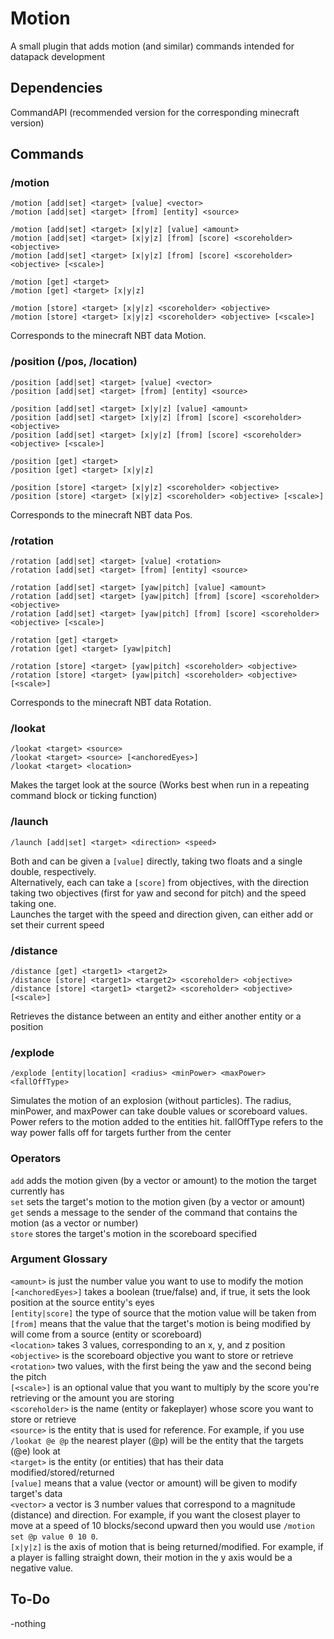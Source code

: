 # Motion
A small plugin that adds motion (and similar) commands intended for datapack development

## Dependencies

CommandAPI (recommended version for the corresponding minecraft version)

## Commands
### /motion
```
/motion [add|set] <target> [value] <vector>
/motion [add|set] <target> [from] [entity] <source>

/motion [add|set] <target> [x|y|z] [value] <amount>
/motion [add|set] <target> [x|y|z] [from] [score] <scoreholder> <objective>
/motion [add|set] <target> [x|y|z] [from] [score] <scoreholder> <objective> [<scale>]

/motion [get] <target>
/motion [get] <target> [x|y|z]

/motion [store] <target> [x|y|z] <scoreholder> <objective>
/motion [store] <target> [x|y|z] <scoreholder> <objective> [<scale>]
```

Corresponds to the minecraft NBT data Motion. <br />

### /position (/pos, /location)
```
/position [add|set] <target> [value] <vector>
/position [add|set] <target> [from] [entity] <source>

/position [add|set] <target> [x|y|z] [value] <amount>
/position [add|set] <target> [x|y|z] [from] [score] <scoreholder> <objective>
/position [add|set] <target> [x|y|z] [from] [score] <scoreholder> <objective> [<scale>]

/position [get] <target>
/position [get] <target> [x|y|z]

/position [store] <target> [x|y|z] <scoreholder> <objective>
/position [store] <target> [x|y|z] <scoreholder> <objective> [<scale>]
```

Corresponds to the minecraft NBT data Pos. <br />

### /rotation
```
/rotation [add|set] <target> [value] <rotation>
/rotation [add|set] <target> [from] [entity] <source>

/rotation [add|set] <target> [yaw|pitch] [value] <amount>
/rotation [add|set] <target> [yaw|pitch] [from] [score] <scoreholder> <objective>
/rotation [add|set] <target> [yaw|pitch] [from] [score] <scoreholder> <objective> [<scale>]

/rotation [get] <target>
/rotation [get] <target> [yaw|pitch]

/rotation [store] <target> [yaw|pitch] <scoreholder> <objective>
/rotation [store] <target> [yaw|pitch] <scoreholder> <objective> [<scale>]
```

Corresponds to the minecraft NBT data Rotation. <br />

### /lookat
```
/lookat <target> <source>
/lookat <target> <source> [<anchoredEyes>]
/lookat <target> <location>
```
Makes the target look at the source (Works best when run in a repeating command block or ticking function)

### /launch
```
/launch [add|set] <target> <direction> <speed>
```
Both <direction> and <speed> can be given a `[value]` directly, taking two floats and a single double, respectively. <br />
Alternatively, each can take a `[score]` from objectives, with the direction taking two objectives (first for yaw and second for pitch) and the speed taking one. <br />
Launches the target with the speed and direction given, can either add or set their current speed

### /distance
```
/distance [get] <target1> <target2>
/distance [store] <target1> <target2> <scoreholder> <objective>
/distance [store] <target1> <target2> <scoreholder> <objective> [<scale>]
```
Retrieves the distance between an entity and either another entity or a position

### /explode
```
/explode [entity|location] <radius> <minPower> <maxPower> <fallOffType>
```
Simulates the motion of an explosion (without particles). The radius, minPower, and maxPower can take double values or scoreboard values. Power refers to the motion added to the entities hit. fallOffType refers to the way power falls off for targets further from the center

### Operators
`add` adds the motion given (by a vector or amount) to the motion the target currently has <br />
`set` sets the target's motion to the motion given (by a vector or amount) <br />
`get` sends a message to the sender of the command that contains the motion (as a vector or number) <br />
`store` stores the target's motion in the scoreboard specified

### Argument Glossary
`<amount>` is just the number value you want to use to modify the motion <br />
`[<anchoredEyes>]` takes a boolean (true/false) and, if true, it sets the look position at the source entity's eyes <br />
`[entity|score]` the type of source that the motion value will be taken from <br />
`[from]` means that the value that the target's motion is being modified by will come from a source (entity or scoreboard) <br />
`<location>` takes 3 values, corresponding to an x, y, and z position <br />
`<objective>` is the scoreboard objective you want to store or retrieve <br />
`<rotation>` two values, with the first being the yaw and the second being the pitch <br />
`[<scale>]` is an optional value that you want to multiply by the score you're retrieving or the amount you are storing <br />
`<scoreholder>` is the name (entity or fakeplayer) whose score you want to store or retrieve <br />
`<source>` is the entity that is used for reference. For example, if you use `/lookat @e @p` the nearest player (@p) will be the entity that the targets (@e) look at <br />
`<target>` is the entity (or entities) that has their data modified/stored/returned <br />
`[value]` means that a value (vector or amount) will be given to modify target's data <br />
`<vector>` a vector is 3 number values that correspond to a magnitude (distance) and direction. For example, if you want the closest player to move at a speed of 10 blocks/second upward then you would use `/motion set @p value 0 10 0`. <br />
`[x|y|z]` is the axis of motion that is being returned/modified. For example, if a player is falling straight down, their motion in the y axis would be a negative value. <br />

## To-Do
-nothing
